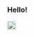 ### Hello! 
<a href="https://linkedin.com/in/miguel-angel-merlin-arriola">
  <img align="left" alt="Stefanie's LinkedIn" width="20px" src="https://simpleicons.now.sh/linkedin/495f7e" />
</a>

